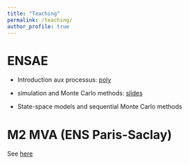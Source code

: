 ```yaml
---
title: "Teaching"
permalink: /teaching/
author_profile: true
---
```


# ENSAE 

* Introduction aux processus: [poly](/files/poly_processus.pdf)

* simulation and Monte Carlo methods: [slides](/files/slides_mc.pdf)

* State-space models and sequential Monte Carlo methods

# M2 MVA (ENS Paris-Saclay)

See
[here](http://up5.fr/mva)

